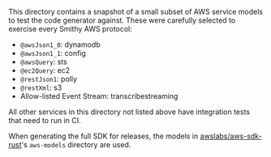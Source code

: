 This directory contains a snapshot of a small subset of AWS service models to test the code generator against.
These were carefully selected to exercise every Smithy AWS protocol:

 - `@awsJson1_0`: dynamodb
 - `@awsJson1_1`: config
 - `@awsQuery`: sts
 - `@ec2Query`: ec2
 - `@restJson1`: polly
 - `@restXml`: s3
 - Allow-listed Event Stream: transcribestreaming

All other services in this directory not listed above have integration tests that need to run in CI.

When generating the full SDK for releases, the models in [awslabs/aws-sdk-rust]'s `aws-models` directory are used.

[awslabs/aws-sdk-rust]: https://github.com/awslabs/aws-sdk-rust
